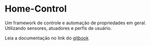 # Home-Control

Um framework de controle e automação de propriedades em geral. Utilizando sensores, atuadores e perfis de usuário.

Leia a documentação no link do [gitbook](https://www.gitbook.com/book/rodrigondec/home-control)

# 



